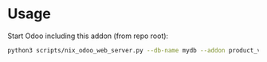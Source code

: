 # Usage

Start Odoo including this addon (from repo root):

```bash
python3 scripts/nix_odoo_web_server.py --db-name mydb --addon product_variant_default_code
```
